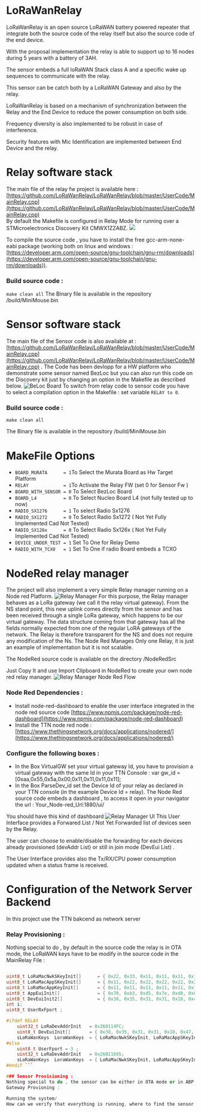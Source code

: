 # LoRaWanRelay
LoRaWanRelay is an open source LoRaWAN battery powered repeater that integrate both the source code of the relay itself but also the source code of the end device.

With the proposal implementation the relay is able to support up to 16 nodes during 5 years with a battery of 3AH.

The sensor embeds a full loRaWAN Stack class A and a specific wake up sequences to communicate with the relay.

This sensor can be catch both by a LoRaWAN Gateway and also by the relay.

LoRaWanRelay is based on a mechanism of synchronization between the Relay and the End Device to reduce the power consumption on both side.

Frequency diversity is also implemented to be robust in case of interference.

Security features with Mic Identification are implemented between End Device and the relay.

# Relay software stack
The main file of the  relay fw project is available here  :
[https://github.com/LoRaWanRelay/LoRaWanRelay/blob/master/UserCode/MainRelay.cpp](https://github.com/LoRaWanRelay/LoRaWanRelay/blob/master/UserCode/MainRelay.cpp)                                                  
By default the Makefile is configured in Relay Mode for running over a STMicroelectronics Discovery Kit CMWX1ZZABZ.
![](http://lorae.ddns.net/Images/murataborad.jpg)

To compile the source code , you have to install the free gcc-arm-none-eabi package (working both on linux and windows : [https://developer.arm.com/open-source/gnu-toolchain/gnu-rm/downloads](https://developer.arm.com/open-source/gnu-toolchain/gnu-rm/downloads)).
 
### Build source code :
` make clean all `
The Binary file is available in the repository /build/MiniMouse.bin 
# Sensor software stack
The main file of the Sensor code is also available at  :
[https://github.com/LoRaWanRelay/LoRaWanRelay/blob/master/UserCode/MainRelay.cpp](https://github.com/LoRaWanRelay/LoRaWanRelay/blob/master/UserCode/MainRelay.cpp) .
The Code has been devlopp for a HW platform who demonstrate some sensor named BezLoc but you can also run this code on the Discovery kit just by changing an option in the Makefile as described below.
![BeLoc Board](http://lorae.ddns.net/Images/bezlocV.jpg)
To switch from relay code to sensor code you have to select a compilation option in the Makefile :
set variable `RELAY to 0`.

### Build source code :
` make clean all `

The Binary file is available in the repository /build/MiniMouse.bin 

# MakeFile  Options

 * `BOARD_MURATA      = 1`To Select the Murata Board as Hw Target Platform
 * `RELAY             = 1`To Activate the Relay FW (set 0 for Sensor Fw )
* `BOARD_WITH_SENSOR = 0` To Select BezLoc Board
* `BOARD_L4          = 0` To Select Nucleo Board L4 (not fully tested up to now)
* `RADIO_SX1276      = 1` To select Radio Sx1276
* `RADIO_SX1272      = 0` To Select Radio Sx1272 ( Not Yet Fully Implemented Cad Not Tested)
* `RADIO_SX126x      = 0` To Select Radio Sx126x ( Not Yet Fully Implemented Cad Not Tested)
* `DEVICE_UNDER_TEST = 1` Set To One for Relay Demo
* `RADIO_WITH_TCX0   = 1` Set To One if radio Board embeds a TCXO

# NodeRed relay manager
The project will also implement a very simple Relay manager running on a Node red Platform.
![Relay Manager](http://lorae.ddns.net/Images/relaymanager.png)
For this purpose, the Relay manager behaves as a LoRa gateway (we call it the relay virtual gateway).
From the NS stand point, this new uplink comes directly from the sensor and has been received through a single LoRa gateway, which happens to be our virtual gateway. The data structure coming from that gateway has all the fields normally expected from one of the regular LoRA gateways of the network. The Relay is therefore transparent for the NS and does not require any modification of the Ns.
The Node Red Manages Only one Relay, it is just an example of implementation but it is not scalable.

The NodeRed source code is available on the directory /NodeRedSrc

Just Copy It and use Import Clipboard in NodeRed  to create your own node red relay manager.
![Relay Manager Node Red Flow](http://lorae.ddns.net/Images/noderedcrop.png)

### Node Red Dependencies : 

-	Install node-red-dashboard to enable the user interface integrated in the node red source code 
[https://www.npmjs.com/package/node-red-dashboard](https://www.npmjs.com/package/node-red-dashboard)
-	Install the TTN node red node :
[https://www.thethingsnetwork.org/docs/applications/nodered/](https://www.thethingsnetwork.org/docs/applications/nodered/)

### Configure the following boxes : 
-	In the Box VirtualGW set your virtual gateway Id, you have to provision a virtual gateway with the same Id in your  TTN Console : var gw_id = [0xaa,0x55,0x5a,0x00,0x11,0x11,0x11,0x11];
-	In the Box ParseDev_id set the Device Id  of your relay as declared in your TTN console (in the example Device Id = relay).
The Node Red source code embeds a dashboard , to access it open in your navigator the url :
 Your_Node-red_Url:1880/ui/ 
 
You should have this kind of dashboard 
![Relay Manager UI ](http://lorae.ddns.net/Images/nodered2.png)
This User Interface provides a Forwared List / Not Yet Forwarded list of devices seen by the Relay.

The user can choose to enable/disable the  forwarding for each devices already provisioned (devAddr List) or still in join mode (DevEui List) .

The User Interface provides also the Tx/RX/CPU power consumption updated when a  status frame  is received.

# Configuration of the Network Server Backend
In this project use the TTN bakcend as network server
### Relay Provisioning  :
Nothing special to do , by default in the source code the relay is in OTA mode, the LoRaWAN keys have to be modify  in the source code in the MainRelay File : 
```cpp int mainRelay( void ) {

uint8_t LoRaMacNwkSKeyInit[]      = { 0x22, 0x33, 0x11, 0x11, 0x11, 0x11, 0x11, 0x11, 0x11, 0x11, 0x11, 0x11, 0x11, 0x11, 0x11, 0x11};
uint8_t LoRaMacAppSKeyInit[]      = { 0x11, 0x22, 0x22, 0x22, 0x22, 0x22, 0x22, 0x22, 0x22, 0x22, 0x22, 0x22, 0x22, 0x22, 0x22, 0x22};
uint8_t LoRaMacAppKeyInit[]       = { 0x11, 0x11, 0x11, 0x11, 0x11, 0x11, 0x11, 0x11, 0x11, 0x11, 0x11, 0x11, 0x11, 0x11, 0x11, 0xBB};
uint8_t AppEuiInit[]              = { 0x70, 0xb3, 0xd5, 0x7e, 0xd0, 0x00, 0xff, 0x50 };
uint8_t DevEuiInit2[]             = { 0x38, 0x35, 0x31, 0x31, 0x18, 0x47, 0x37, 0x51 };
int i;
uint8_t UserRxFport ; 

#ifdef RELAY
    uint32_t LoRaDevAddrInit   = 0x260114FC;
    uint8_t DevEuiInit[]       = { 0x38, 0x35, 0x31, 0x31, 0x18, 0x47, 0x37, 0x57 };    
    sLoRaWanKeys  LoraWanKeys  = { LoRaMacNwkSKeyInit, LoRaMacAppSKeyInit, LoRaMacAppKeyInit, AppEuiInit, DevEuiInit, LoRaDevAddrInit,OTA_DEVICE };
#else
    uint8_t UserFport = 3 ;
    uint32_t LoRaDevAddrInit   = 0x26011695;
    sLoRaWanKeys  LoraWanKeys  = { LoRaMacNwkSKeyInit, LoRaMacAppSKeyInit, LoRaMacAppKeyInit, AppEuiInit, DevEuiInit2, LoRaDevAddrInit,APB_DEVICE };
#endif ```

### Sensor Provisioning : 
Nothing special to do , the sensor can be either in OTA mode or in ABP mode
Gateway Provioning : 

Running the system/
How can we verify that everything is running, where to find the sensor’s data ? , …


